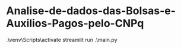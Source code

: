 # Analise-de-dados-das-Bolsas-e-Auxilios-Pagos-pelo-CNPq
.\venv\Scripts\activate
streamlit run .\main.py  